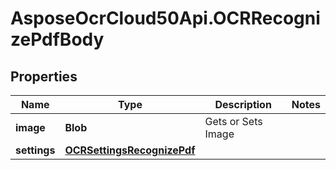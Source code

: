 # AsposeOcrCloud50Api.OCRRecognizePdfBody

## Properties

Name | Type | Description | Notes
------------ | ------------- | ------------- | -------------
**image** | **Blob** | Gets or Sets Image | 
**settings** | [**OCRSettingsRecognizePdf**](OCRSettingsRecognizePdf.md) |  | 


